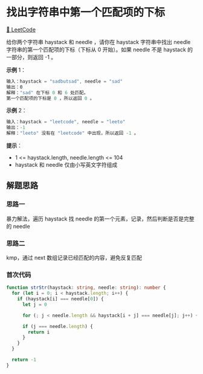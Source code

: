 # 找出字符串中第一个匹配项的下标

[🔗 LeetCode](https://leetcode.cn/problems/find-the-index-of-the-first-occurrence-in-a-string/)

给你两个字符串 haystack 和 needle ，请你在 haystack 字符串中找出 needle 字符串的第一个匹配项的下标（下标从 0 开始）。如果 needle 不是 haystack 的一部分，则返回 -1 。

**示例** 1：

```js
输入：haystack = "sadbutsad", needle = "sad"
输出：0
解释："sad" 在下标 0 和 6 处匹配。
第一个匹配项的下标是 0 ，所以返回 0 。
```

**示例** 2：

```js
输入：haystack = "leetcode", needle = "leeto"
输出：-1
解释："leeto" 没有在 "leetcode" 中出现，所以返回 -1 。
```

**提示**：

- 1 <= haystack.length, needle.length <= 104
- haystack 和 needle 仅由小写英文字符组成

## 解题思路

### 思路一

暴力解法，遍历 haystack 找 needle 的第一个元素，记录，然后判断是否是完整的 needle

### 思路二

kmp，通过 next 数组记录已经匹配的内容，避免反复匹配

### 首次代码

```ts
function strStr(haystack: string, needle: string): number {
  for (let i = 0; i < haystack.length; i++) {
    if (haystack[i] === needle[0]) {
      let j = 0

      for (; j < needle.length && haystack[i + j] === needle[j]; j++) {}

      if (j === needle.length) {
        return i
      }
    }
  }

  return -1
}
```
